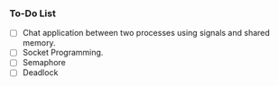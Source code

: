 ### To-Do List 

   - [ ] Chat application between two processes using signals and shared memory.
   - [ ] Socket Programming.
   - [ ] Semaphore
   - [ ] Deadlock

